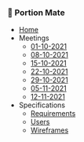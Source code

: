 <h3>🙌 Portion Mate</h3>

* [Home](home)
* Meetings
  * [01-10-2021](2021-10-01)
  * [08-10-2021](2021-10-08)
  * [15-10-2021](2021-10-15)
  * [22-10-2021](2021-10-22)
  * [29-10-2021](2021-10-29)
  * [05-11-2021](2021-11-05)
  * [12-11-2021](2021-11-12)
* Specifications
  * [Requirements](requirements)
  * [Users](users)
  * [Wireframes](wireframes)